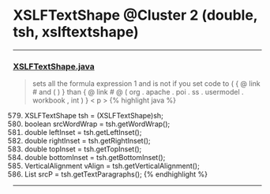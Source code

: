 # XSLFTextShape @Cluster 2 (double, tsh, xslftextshape)

***

### [XSLFTextShape.java](https://searchcode.com/codesearch/view/97406813/)
> sets all the formula expression 1 and is not if you set code to ( { @ link # and ( ) } than { @ link # @ ( org . apache . poi . ss . usermodel . workbook , int ) } < p > 
{% highlight java %}
579. XSLFTextShape tsh = (XSLFTextShape)sh;
581. boolean srcWordWrap = tsh.getWordWrap();
586. double leftInset = tsh.getLeftInset();
590. double rightInset = tsh.getRightInset();
594. double topInset = tsh.getTopInset();
598. double bottomInset = tsh.getBottomInset();
603. VerticalAlignment vAlign = tsh.getVerticalAlignment();
608. List<XSLFTextParagraph> srcP = tsh.getTextParagraphs();
{% endhighlight %}

***

